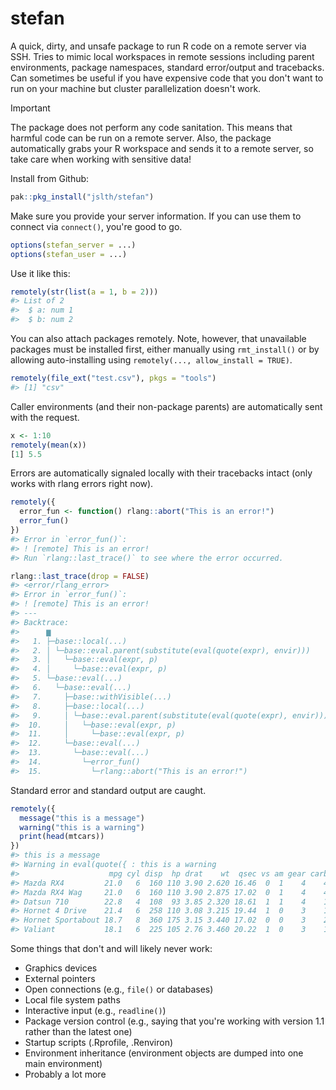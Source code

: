 # stefan

A quick, dirty, and unsafe package to run R code on a remote server via SSH.
Tries to mimic local workspaces in remote sessions including parent environments,
package namespaces, standard error/output and tracebacks. Can sometimes be useful
if you have expensive code that you don't want to run on your machine but
cluster parallelization doesn't work.

> [!IMPORTANT]  
> The package does not perform any code sanitation. This means that harmful
> code can be run on a remote server. Also, the package automatically grabs
> your R workspace and sends it to a remote server, so take care when working
> with sensitive data!


Install from Github:

```r
pak::pkg_install("jslth/stefan")
```


Make sure you provide your server information. If you can use them to connect
via `connect()`, you're good to go.

```r
options(stefan_server = ...)
options(stefan_user = ...)
```

Use it like this:

```r
remotely(str(list(a = 1, b = 2)))
#> List of 2
#>  $ a: num 1
#>  $ b: num 2
```

You can also attach packages remotely. Note, however, that unavailable packages
must be installed first, either manually using `rmt_install()` or by allowing
auto-installing using `remotely(..., allow_install = TRUE)`.

```r
remotely(file_ext("test.csv"), pkgs = "tools")
#> [1] "csv"
```

Caller environments (and their non-package parents) are automatically sent with the request.

```r
x <- 1:10
remotely(mean(x))
[1] 5.5
```

Errors are automatically signaled locally with their tracebacks intact (only works with rlang errors right now).

```r
remotely({
  error_fun <- function() rlang::abort("This is an error!")
  error_fun()
})
#> Error in `error_fun()`:
#> ! [remote] This is an error!
#> Run `rlang::last_trace()` to see where the error occurred.

rlang::last_trace(drop = FALSE)
#> <error/rlang_error>
#> Error in `error_fun()`:
#> ! [remote] This is an error!
#> ---
#> Backtrace:
#>      ▆
#>   1. ├─base::local(...)
#>   2. │ └─base::eval.parent(substitute(eval(quote(expr), envir)))
#>   3. │   └─base::eval(expr, p)
#>   4. │     └─base::eval(expr, p)
#>   5. └─base::eval(...)
#>   6.   └─base::eval(...)
#>   7.     ├─base::withVisible(...)
#>   8.     ├─base::local(...)
#>   9.     │ └─base::eval.parent(substitute(eval(quote(expr), envir)))
#>  10.     │   └─base::eval(expr, p)
#>  11.     │     └─base::eval(expr, p)
#>  12.     └─base::eval(...)
#>  13.       └─base::eval(...)
#>  14.         └─error_fun()
#>  15.           └─rlang::abort("This is an error!")
```

Standard error and standard output are caught.

```r
remotely({
  message("this is a message")
  warning("this is a warning")
  print(head(mtcars))
})
#> this is a message
#> Warning in eval(quote({ : this is a warning
#>                    mpg cyl disp  hp drat    wt  qsec vs am gear carb
#> Mazda RX4         21.0   6  160 110 3.90 2.620 16.46  0  1    4    4
#> Mazda RX4 Wag     21.0   6  160 110 3.90 2.875 17.02  0  1    4    4
#> Datsun 710        22.8   4  108  93 3.85 2.320 18.61  1  1    4    1
#> Hornet 4 Drive    21.4   6  258 110 3.08 3.215 19.44  1  0    3    1
#> Hornet Sportabout 18.7   8  360 175 3.15 3.440 17.02  0  0    3    2
#> Valiant           18.1   6  225 105 2.76 3.460 20.22  1  0    3    1
```

Some things that don't and will likely never work:

- Graphics devices
- External pointers
- Open connections (e.g., `file()` or databases)
- Local file system paths
- Interactive input (e.g., `readline()`)
- Package version control (e.g., saying that you're working with version 1.1 rather than the latest one)
- Startup scripts (.Rprofile, .Renviron)
- Environment inheritance (environment objects are dumped into one main environment)
- Probably a lot more
